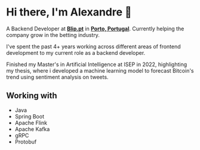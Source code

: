 # **Hi there, I'm Alexandre** 👋

A Backend Developer at [**Blip.pt**](https://blip.pt) in [**Porto, Portugal**](https://goo.gl/maps/2hfYfji5nacQiHb76). Currently helping the company grow in the betting industry. 

I've spent the past 4+ years working across different areas of frontend development to my current role as a backend developer.

Finished my Master's in Artificial Intelligence at ISEP in 2022, highlighting my thesis, where i developed a machine learning model to forecast Bitcoin's trend using sentiment analysis on tweets.

## Working with

- Java
- Spring Boot
- Apache Flink
- Apache Kafka
- gRPC
- Protobuf 
